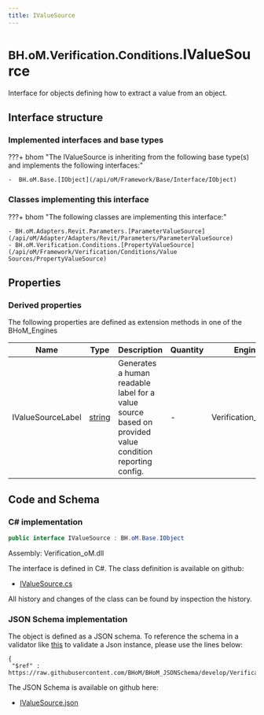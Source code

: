 ```yaml
---
title: IValueSource
---
```


# <small>BH.oM.Verification.Conditions.</small>**IValueSource**

Interface for objects defining how to extract a value from an object.

## Interface structure

### Implemented interfaces and base types

???+ bhom "The IValueSource is inheriting from the following base type(s) and implements the following interfaces:"

    -  BH.oM.Base.[IObject](/api/oM/Framework/Base/Interface/IObject)


### Classes implementing this interface

???+ bhom "The following classes are implementing this interface:"

    - BH.oM.Adapters.Revit.Parameters.[ParameterValueSource](/api/oM/Adapter/Adapters/Revit/Parameters/ParameterValueSource)
    - BH.oM.Verification.Conditions.[PropertyValueSource](/api/oM/Framework/Verification/Conditions/Value Sources/PropertyValueSource)


## Properties

### Derived properties

The following properties are defined as extension methods in one of the BHoM_Engines

| Name             | Type             | Description      | Quantity         | Engine           |
|------------------|------------------|------------------|------------------|------------------|
| IValueSourceLabel | [string](https://learn.microsoft.com/en-us/dotnet/api/System.String?view=netstandard-2.0) | Generates a human readable label for a value source based on provided value condition reporting config. | - | Verification_Engine |


## Code and Schema

### C# implementation

``` C# title="C#"
public interface IValueSource : BH.oM.Base.IObject
```

Assembly: Verification_oM.dll

The interface is defined in C#. The class definition is available on github:

- [IValueSource.cs](https://github.com/BHoM/BHoM/blob/develop/Verification_oM/Conditions\Interfaces\IValueSource.cs)

All history and changes of the class can be found by inspection the history.
### JSON Schema implementation

The object is defined as a JSON schema. To reference the schema in a validator like [this](https://www.jsonschemavalidator.net/) to validate a Json instance, please use the lines below:

``` { .json .copy .select } title="JSON Schema"
{
 "$ref" : https://raw.githubusercontent.com/BHoM/BHoM_JSONSchema/develop/Verification_oM/Conditions/IValueSource.json}
```

The JSON Schema is available on github here:

- [IValueSource.json](https://github.com/BHoM/BHoM_JSONSchema/blob/develop/Verification_oM/Conditions/IValueSource.json)
